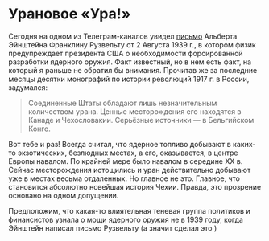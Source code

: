 # Урановое «Ура!»

Сегодня на одном из Телеграм-каналов увидел [письмо](https://t.me/brane_upgrade/9990) Альберта Эйнштейна Франклину Рузвельту от 2 Августа 1939 г., в котором физик предупреждает президента США о необходимости форсированной разработки ядерного оружия. Факт известный, но в нем есть факт, на который я раньше не обратил бы внимания. Прочитав же за последние месяцы десятки монографий по истории революций 1917 г. в России, задумался:

> Соединенные Штаты обладают лишь незначительным количеством урана. Ценные месторождения его находятся в Канаде и Чехословакии. Серьёзные источники — в Бельгийском Конго.

Вот тебе и раз! Всегда считал, что ядерное топливо добывают в каких-то экзотических, безлюдных местах, а его, оказывается, в центре Европы навалом. По крайней мере было навалом в середине XX в. Сейчас месторождения истощились и уран действительно добывают уже в местах весьма отдаленных. Но главное не это. Главное, что становится абсолютно новейшая история Чехии. Правда, это прозрение основано на одном допущении.

Предположим, что какая-то влиятельная теневая группа политиков и финансистов узнала о мощи ядерного оружия не в 1939 году, когда Эйнштейн написал письмо Рузвельту (а значит сделал это )






